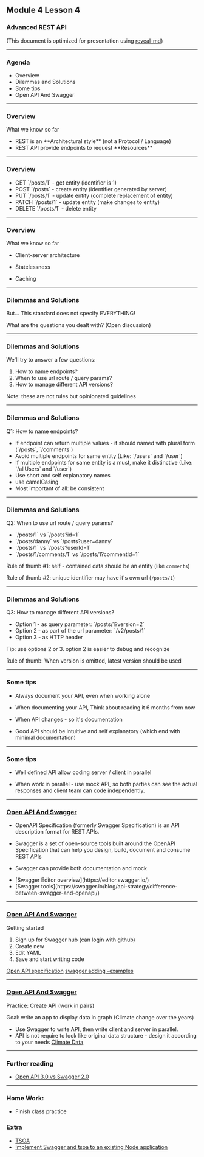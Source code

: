 ## Module 4 Lesson 4
### Advanced REST API
(This document is optimized for presentation using [reveal-md](https://github.com/webpro/reveal-md))

---

### Agenda
* Overview
* Dilemmas and Solutions
* Some tips
* Open API And Swagger

---

### Overview
What we know so far
* <!-- .element: class="fragment" -->REST is an **Architectural style** (not a Protocol / Language)
* <!-- .element: class="fragment" -->REST API provide endpoints to request **Resources**

---

### Overview

* <!-- .element: class="fragment" -->GET `/posts/1` - get entity (identifier is 1)
* <!-- .element: class="fragment" -->POST `/posts` - create entity (identifier generated by server)
* <!-- .element: class="fragment" -->PUT `/posts/1` - update entity (complete replacement of entity)
* <!-- .element: class="fragment" -->PATCH `/posts/1` - update entity (make changes to entity)
* <!-- .element: class="fragment" -->DELETE `/posts/1` - delete entity

---

### Overview
What we know so far
* Client-server architecture
<!-- .element: class="fragment" -->
* Statelessness
<!-- .element: class="fragment" -->
* Caching
<!-- .element: class="fragment" -->

---

### Dilemmas and Solutions
But... This standard does not specify EVERYTHING!

What are the questions you dealt with? (Open discussion)
<!-- .element: class="fragment" -->

---

### Dilemmas and Solutions
We'll try to answer a few questions:

1. How to name endpoints?
2. When to use url route / query params?
3. How to manage different API versions?

Note: these are not rules but opinionated guidelines
<!-- .element: class="fragment" -->

---

### Dilemmas and Solutions
Q1: How to name endpoints?

* <!-- .element: class="fragment" -->If endpoint can return multiple values - it should named with plural form (`/posts`, `/comments`)
* <!-- .element: class="fragment" -->Avoid multiple endpoints for same entity (Like: `/users` and `/user`)
* <!-- .element: class="fragment" -->If multiple endpoints for same entity is a must, make it distinctive (Like: `/allUsers` and  `/user`)
* <!-- .element: class="fragment" -->Use short and self explanatory names
* <!-- .element: class="fragment" -->use camelCasing
* <!-- .element: class="fragment" -->Most important of all: be consistent

---

### Dilemmas and Solutions
Q2: When to use url route / query params?

* <!-- .element: class="fragment" -->`/posts/1` vs  `/posts?id=1`
* <!-- .element: class="fragment" -->`/posts/danny` vs  `/posts?user=danny`
* <!-- .element: class="fragment" -->`/posts/1` vs  `/posts?userId=1`
* <!-- .element: class="fragment" -->`/posts/1/comments/1` vs  `/posts/1?commentId=1`

Rule of thumb #1: <!-- .element: class="fragment" --> self - contained data should be an entity (like `comments`)

Rule of thumb #2: <!-- .element: class="fragment" --> unique identifier may have it's own url (`/posts/1`)

---

### Dilemmas and Solutions
Q3: How to manage different API versions?

* <!-- .element: class="fragment" -->Option 1 - as query parameter: `/posts/1?version=2`
* <!-- .element: class="fragment" -->Option 2 - as part of the url parameter: `/v2/posts/1`
* <!-- .element: class="fragment" -->Option 3 - as HTTP header

Tip: use options 2 or 3. option 2 is easier to debug and recognize
<!-- .element: class="fragment" -->
Rule of thumb: When version is omitted, latest version should be used
<!-- .element: class="fragment" -->

---

### Some tips

* Always document your API, even when working alone
<!-- .element: class="fragment" -->
* When documenting your API, Think about reading it 6 months from now
<!-- .element: class="fragment" -->
* When API changes - so it's documentation 
<!-- .element: class="fragment" -->
* Good API should be intuitive and self explanatory (which end with minimal documentation)
<!-- .element: class="fragment" -->

---

### Some tips

* Well defined API allow coding server / client in parallel
<!-- .element: class="fragment" -->
* When work in parallel - use mock API, so both parties can see the actual responses and client team can code independently.
<!-- .element: class="fragment" -->


---

### [Open API And Swagger](https://swagger.io/docs/specification/about/)

* OpenAPI Specification (formerly Swagger Specification) is an API description format for REST APIs.
<!-- .element: class="fragment" -->
* Swagger is a set of open-source tools built around the OpenAPI Specification that can help you design, build, document and consume REST APIs
<!-- .element: class="fragment" -->
* Swagger can provide both documentation and mock
<!-- .element: class="fragment" -->
* <!-- .element: class="fragment" -->[Swagger Editor overview](https://editor.swagger.io/)
* <!-- .element: class="fragment" -->[Swagger tools](https://swagger.io/blog/api-strategy/difference-between-swagger-and-openapi/)


---

### [Open API And Swagger](https://swagger.io/docs/specification/about/)
Getting started
1. Sign up for Swagger hub (can login with github)
2. Create new
3. Edit YAML
4. Save and start writing code

[Open API specification](https://swagger.io/specification/#responsesObject)
[swagger adding -examples](https://swagger.io/docs/specification/adding-examples/)


---

### [Open API And Swagger](https://swagger.io/docs/specification/about/)
Practice: Create API (work in pairs)

Goal: write an app to display data in graph (Climate change over the years)
* Use Swagger to write API, then write client and server in parallel.
* API is not require to look like original data structure - design it according to your needs
[Climate Data](https://github.com/jdorfman/awesome-json-datasets#climate)

---

### Further reading
* [Open API 3.0 vs Swagger 2.0](https://medium.com/@tgtshanika/open-api-3-0-vs-swagger-2-0-94a80f121022)

---

### Home Work:
* Finish class practice

### Extra
* [TSOA](https://github.com/lukeautry/tsoa#goal)
* [Implement Swagger and tsoa to an existing Node application](https://medium.com/@ahmedkhalilbejaoui/implement-swagger-and-tsoa-to-an-existing-node-application-using-webpack-and-pm2-12512d32a504)
